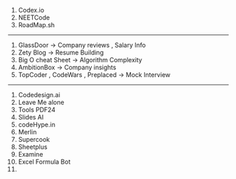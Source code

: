 1. Codex.io
2. NEETCode
3. RoadMap.sh
----
1. GlassDoor -> Company reviews , Salary Info
2. Zety Blog -> Resume Building
3. Big O cheat Sheet -> Algorithm Complexity
4. AmbitionBox -> Company insights
5. TopCoder  , CodeWars , Preplaced -> Mock Interview 
----
1. Codedesign.ai
2. Leave Me alone
3. Tools PDF24
4. Slides AI
5. codeHype.in
6. Merlin
7. Supercook
8. Sheetplus
9. Examine
10. Excel Formula Bot
11. 
